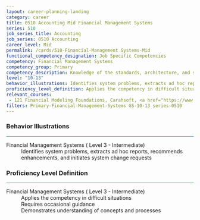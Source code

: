 ```yaml
---
layout: career-planning-landing
category: career
title: 0510 Accounting Mid Financial Management Systems
series: 510
job_series_title: Accounting
job_series: 0510 Accounting
career_level: Mid
permalink: /cards/510-Financial-Management Systems-Mid
functional_competency_designation: Job Specific Competencies
competency: Financial Management Systems
competency_group: Primary
competency_description: Knowledge of the standards, architecture, and specifications of automated financial systems, including source documents, system flows, system interfaces, and related internal controls
level: "10-13"
behavior_illustrations: Identifies system problems, extracts ad hoc reports, recommends enhancements, and initiates system change requests
proficiency_level_definition: Applies the competency in difficult situations ? Requires occasional guidance ? Demonstrates understanding of concepts and processes
relevant_courses: 
 - 121 Financial Modeling Foundations, Carahsoft, <a href="https://www.linkedin.com/learning/financial-modeling-foundations">https://www.linkedin.com/learning/financial-modeling-foundations</a>
filters: Primary-Financial-Management-Systems GS-10-13 series-0510
---
```


<div class="desktop:grid-col-6 margin-y-3">
  <div class="border-top-2 bg-white padding-3 shadow-5 height-full members-hover border-1px button-border border-top-blue radius-lg card-text-color">
    <h3>Behavior Illustrations</h3>
    <hr style="background-color: #2680EB !important;"/>
    <dl class="text-base card-content-color"><dt>Financial Management Systems ( Level 3 - Intermediate)</dt><dd>Identifies system problems, extracts ad hoc reports, recommends enhancements, and initiates system change requests</dd></dl>
  </div>
</div>
<div class="desktop:grid-col-6 margin-y-3">
  <div class="border-top-2 bg-white padding-3 shadow-5 height-full members-hover border-1px button-border border-top-blue radius-lg card-text-color">
    <h3>Proficiency Level Definition</h3>
     <hr style="background-color: #2680EB !important;"/>
    <dl class="text-base card-content-color"><dt>Financial Management Systems ( Level 3 - Intermediate)</dt><dd>Applies the competency in difficult situations </dd><dd> Requires occasional guidance </dd><dd> Demonstrates understanding of concepts and processes</dd></dl>
  </div>
</div>